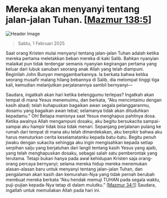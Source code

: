 
# Mereka akan menyanyi tentang jalan-jalan Tuhan. [[Mazmur 138:5](http://alkitab.sabda.org/?Mazmur%20138:5)]

![Header Image](https://alkitab.app/slice/sunrise.jpg)

> Sabtu, 1 Februari 2025

Saat orang Kristen mulai menyanyi tentang jalan-jalan Tuhan adalah ketika mereka pertama meletakkan beban mereka di kaki Salib. Bahkan nyanyian malaikat pun tidak terdengar semanis nyanyian kegirangan pertama yang keluar dari lubuk sanubari seorang anak Allah yang telah diampuni. Beginilah John Bunyan menggambarkannya. Ia berkata bahwa ketika seorang musafir malang hilang bebannya di Salib, dia melompat tinggi tiga kali, kemudian melanjutkan perjalanannya sambil bernyanyi—

Saudara, ingatkah akan hari ketika belenggumu terlepas? Ingatkah akan tempat di mana Yesus menemuimu, dan berkata, “Aku mencintaimu dengan kasih abadi; telah kuhapuskan bagaikan awan segala pelanggaranmu, dosamu yang bagaikan awan tebal; selamanya tidak akan dituduhkan kepadamu.” Oh! Betapa manisnya saat Yesus menghapus pahitnya dosa. Ketika awalnya Allah mengampuni dosaku, aku begitu bersukacita sampai-sampai aku hampir tidak bisa tidak menari. Sepanjang perjalanan pulang ke rumah dari tempat di mana aku telah dimerdekakan, aku berpikir bahwa aku harus menuturkan cerita keselamatanku kepada batu-batu. Begitu penuh jiwaku dengan sukacita sehingga aku ingin mengisahkan kepada setiap serpihan salju yang berjatuhan dari langit tentang kasih Yesus yang ajaib, yang telah menghapuskan dosaku, sebagai salah satu pemberontak yang terutama. Tetapi bukan hanya pada awal kehidupan Kristen saja orang-orang percaya bernyanyi; selama mereka hidup mereka menemukan alasan-alasan baru untuk menyanyi tentang jalan-jalan Tuhan, dan pengalaman akan kasih dan kemurahan-Nya yang tidak pernah berubah membuat mereka berkata “Aku hendak memuji TUHAN pada segala waktu, puji-pujian kepada-Nya tetap di dalam mulutku.” [[Mazmur 34:1](http://alkitab.sabda.org/?Mazmur%2034:1)] Saudara, ingatlah untuk memuliakan Allah pada hari ini.
    
